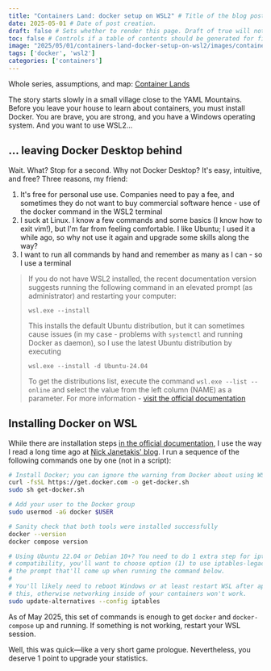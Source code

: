 ```yaml
---
title: "Containers Land: docker setup on WSL2" # Title of the blog post.
date: 2025-05-01 # Date of post creation.
draft: false # Sets whether to render this page. Draft of true will not be rendered.
toc: false # Controls if a table of contents should be generated for first-level links automatically.
image: "2025/05/01/containers-land-docker-setup-on-wsl2/images/containers_land_01.png"
tags: ['docker', 'wsl2']
categories: ['containers']
---
```


Whole series, assumptions, and map: [Container Lands](/containers-land)

The story starts slowly in a small village close to the YAML Mountains. Before you leave your house to learn about containers, you must install Docker. You are brave, you are strong, and you have a Windows operating system. And you want to use WSL2...

## ... leaving Docker Desktop behind

Wait. What? Stop for a second. Why not Docker Desktop? It's easy, intuitive, and free? Three reasons, my friend:

1. It's free for personal use use. Companies need to pay a fee, and sometimes they do not want to buy commercial software hence - use of the docker command in the WSL2 terminal
2. I suck at Linux. I know a few commands and some basics (I know how to exit vim!), but I'm far from feeling comfortable. I like Ubuntu; I used it a while ago, so why not use it again and upgrade some skills along the way?
3. I want to run all commands by hand and remember as many as I can - so I use a terminal

> If you do not have WSL2 installed, the recent documentation version suggests running the following command in an elevated prompt (as administrator) and restarting your computer:
>
> `wsl.exe --install`
>
> This installs the default Ubuntu distribution, but it can sometimes cause issues (in my case - problems with `systemctl` and running Docker as daemon), so I use the latest Ubuntu distribution by executing
>
> `wsl.exe --install -d Ubuntu-24.04`
>
> To get the distributions list, execute the command `wsl.exe --list --online` and select the value from the left column (NAME) as a parameter. For more information - [visit the official documentation](https://learn.microsoft.com/en-us/windows/wsl/install)

## Installing Docker on WSL

While there are installation steps [in the official documentation](https://docs.docker.com/engine/install/ubuntu/), I use the way I read a long time ago at [Nick Janetakis' blog](https://nickjanetakis.com/blog/install-docker-in-wsl-2-without-docker-desktop). I run a sequence of the following commands one by one (not in a script):

```bash
# Install Docker; you can ignore the warning from Docker about using WSL
curl -fsSL https://get.docker.com -o get-docker.sh
sudo sh get-docker.sh

# Add your user to the Docker group
sudo usermod -aG docker $USER

# Sanity check that both tools were installed successfully
docker --version
docker compose version

# Using Ubuntu 22.04 or Debian 10+? You need to do 1 extra step for iptables
# compatibility, you'll want to choose option (1) to use iptables-legacy from
# the prompt that'll come up when running the command below.
#
# You'll likely need to reboot Windows or at least restart WSL after applying
# this, otherwise networking inside of your containers won't work.
sudo update-alternatives --config iptables
```

As of May 2025, this set of commands is enough to get `docker` and `docker-compose` up and running. If something is not working, restart your WSL session.

Well, this was quick—like a very short game prologue. Nevertheless, you deserve 1 point to upgrade your statistics.
